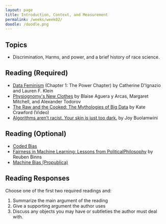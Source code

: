 ```yaml
---
layout: page
title: Introduction, Context, and Measurement
permalink: /weeks/week02/
doodle: /doodle.png
---
```


## Topics

* Discrimination, Harms, and power, and a brief history of race science.

## Reading (Required)

* [Data Feminism](https://data-feminism.mitpress.mit.edu/)
  (Chapter 1: The Power Chapter)
  by Catherine D'Ignazio and Lauren F. Klein
* [Physiognomy's New Clothes](https://medium.com/@blaisea/physiognomys-new-clothes-f2d4b59fdd6a)
  by Blaise Aguera y Arcas, Margaret Mitchell, and Alexander Todorov
* [The Raw and the Cooked: The Mythologies of Big Data](https://www.youtube.com/watch?v=h_WScJu40mU)
  by Kate Crawford (Video)
* [Algorithms aren’t racist. Your skin is just too dark.](https://hackernoon.com/algorithms-arent-racist-your-skin-is-just-too-dark-4ed31a7304b8)
  by Joy Buolamwini

## Reading (Optional)

* [Coded Bias](https://www.pbs.org/independentlens/films/coded-bias/)
* [Fairness in Machine Learning: Lessons from PoliticalPhilosophy](http://proceedings.mlr.press/v81/binns18a/binns18a.pdf)
  by Reuben Binns
* [Machine Bias (Propublica)](https://www.propublica.org/article/machine-bias-risk-assessments-in-criminal-sentencing)

## Reading Responses

Choose one of the first two required readings and:
1. Summarize the main argument of the reading
2. Give a supporting argument the author uses
3. Discuss any objects you may have or subtleties the author must deal
   with.
   
